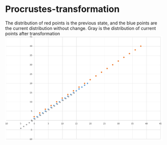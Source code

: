 # Procrustes-transformation
The distribution of red points is the previous state, and the blue points are the current distribution without change. Gray is the distribution of current points after transformation
![Procrustes-transformation](https://github.com/jiangqicd/Procrustes-transformation/blob/master/Pro.PNG)
